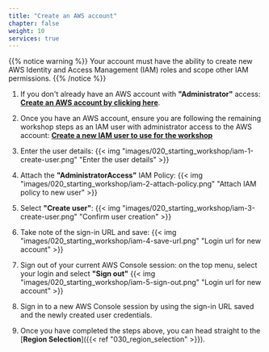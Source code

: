 ```yaml
---
title: "Create an AWS account"
chapter: false
weight: 10
services: true
---
```


{{% notice warning %}}
Your account must have the ability to create new AWS Identity and Access Management (IAM) roles and scope other IAM permissions.
{{% /notice %}}

1. If you don't already have an AWS account with **"Administrator"** access: [**Create
an AWS account by clicking here**](https://portal.aws.amazon.com/billing/signup).

1. Once you have an AWS account, ensure you are following the remaining workshop steps as an IAM user with administrator access to the AWS account:
[**Create a new IAM user to use for the workshop**](https://console.aws.amazon.com/iam/home?#/users$new)

1. Enter the user details:
{{< img "images/020_starting_workshop/iam-1-create-user.png" "Enter the user details" >}}

1. Attach the **"AdministratorAccess"** IAM Policy:
{{< img "images/020_starting_workshop/iam-2-attach-policy.png" "Attach IAM policy to new user" >}}

1. Select **"Create user"**:
{{< img "images/020_starting_workshop/iam-3-create-user.png" "Confirm user creation" >}}

1. Take note of the sign-in URL and save:
{{< img "images/020_starting_workshop/iam-4-save-url.png" "Login url for new account" >}}

1. Sign out of your current AWS Console session: on the top menu, select your login and select **"Sign out"**
{{< img "images/020_starting_workshop/iam-5-sign-out.png" "Login url for new account" >}}

1. Sign in to a new AWS Console session by using the sign-in URL saved and the newly created user credentials.

1. Once you have completed the steps above, you can head straight to the [**Region Selection**]({{< ref "030_region_selection" >}}).